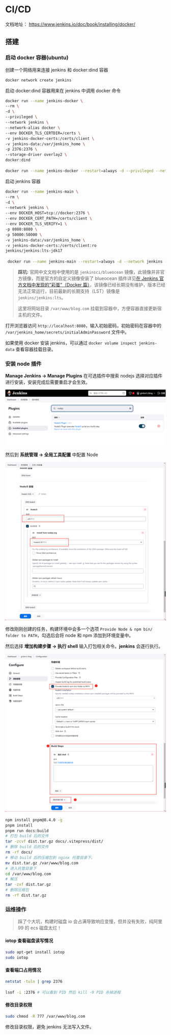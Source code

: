 # CI/CD

文档地址： https://www.jenkins.io/doc/book/installing/docker/

## 搭建

### 启动 docker 容器(ubuntu)

创建一个网络用来连接 jenkins 和 docker:dind 容器

```bash
docker network create jenkins
```

启动 docker:dind 容器用来在 jenkins 中调用 docker 命令

```bash
docker run --name jenkins-docker \
--rm \
-d \
--privileged \
--network jenkins \
--network-alias docker \
--env DOCKER_TLS_CERTDIR=/certs \
-v jenkins-docker-certs:/certs/client \
-v jenkins-data:/var/jenkins_home \
-p 2376:2376 \
--storage-driver overlay2 \
docker:dind

docker run --name jenkins-docker --restart=always -d --privileged --network jenkins --network-alias docker --env DOCKER_TLS_CERTDIR=/certs -v jenkins-docker-certs:/certs/client -v jenkins-data:/var/jenkins_home -p 2376:2376 docker:dind
```

启动 jenkins 容器

```bash
docker run --name jenkins-main \
--rm \
-d \
--network jenkins \
--env DOCKER_HOST=tcp://docker:2376 \
--env DOCKER_CERT_PATH=/certs/client \
--env DOCKER_TLS_VERIFY=1 \
-p 8080:8080 \
-p 50000:50000 \
-v jenkins-data:/var/jenkins_home \
-v jenkins-docker-certs:/certs/client:ro
jenkins/jenkins:lts-jdk17

 docker run --name jenkins-main --restart=always -d --network jenkins --env DOCKER_HOST=tcp://docker:2376 --env DOCKER_CERT_PATH=/certs/client --env DOCKER_TLS_VERIFY=1 -p 8080:8080 -p 50000:50000 -v jenkins-data:/var/jenkins_home -v jenkins-docker-certs:/certs/client:ro -v /var/www/blog.com:/var/www/blog.com  jenkins/jenkins:lts-jdk17
```

> **踩坑:**
> 官网中文文档中使用的是 `jenkinsci/blueocean` 镜像，此镜像并非官方镜像，而是官方的自定义镜像安装了 blueocean 插件详见[在 Jenkins 官方文档中发现的"彩蛋"（Docker 篇）](https://juejin.cn/post/7154226427544469541)，该镜像已经长期没有维护，版本已经无法正常运行，目前最新的长期支持（LST）镜像是 `jenkins/jenkins:lts`。
>
> 这里将网站目录 `/var/www/blog.com` 挂载到容器中，方便容器直接更新宿主机的文件。

打开浏览器访问 `http://localhost:8080`，输入初始密码，初始密码在容器中的 `/var/jenkins_home/secrets/initialAdminPassword` 文件中。

如果使用 docker 安装 jenkins，可以通过 `docker volume inspect jenkins-data` 查看容器挂载目录。

### 安装 node 插件

**Manage Jenkins -> Manage Plugins** 在可选插件中搜索 nodejs 选择对应插件进行安装，安装完成后需要重启才会生效。

![alt text](image-4.png)

然后到 **系统管理 -> 全局工具配置** 中配置 Node

![alt text](image-5.png)

修改刚刚创建的任务，构建环境中会多一个选项 `Provide Node & npm bin/ folder to PATH`，勾选后会将 node 和 npm 添加到环境变量中。

然后选择 **增加构建步骤 -> 执行 shell** 输入打包相关命令。**jenkins** 会逐行执行。

![alt text](image-6.png)

```bash
npm install pnpm@8.4.0 -g
pnpm install
pnpm run docs:build
# 打包 build 后的文件
tar -zcvf dist.tar.gz docs/.vitepress/dist/
# 删除 build 后的文件
rm -rf docs/
# 移动 build 后的压缩包到 nginx 托管目录下。
mv dist.tar.gz /var/www/blog.com
# 进入托管目录下
cd /var/www/blog.com
# 解压
tar -zxf dist.tar.gz
# 删除压缩包
rm -rf dist.tar.gz
```

### 运维操作

> 踩了个大坑，构建时磁盘 io 会占满导致响应变慢，但并没有失败，纯阿里 99 的 ecs 磁盘太烂！

#### iotop 查看磁盘读写情况

```bash
sudo apt-get install iotop
sudo iotop
```

#### 查看端口占用情况

```bash
netstat -tuln | grep 2376

lsof -i :2376 # 可以看到 PID 然后 kill -9 PID 杀掉进程
```

#### 修改目录权限

```bash
sudo chmod -R 777 /var/www/blog.com
```

修改目录权限，避免 jenkins 无法写入文件。
